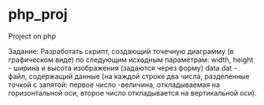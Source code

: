 # php_proj
Project on php

Задание: 
Разработать скрипт, создающий точечную диаграмму (в графическом виде) по следующим исходным параметрам: width, height - ширина и высота изображения (задаются через форму) data.dat - файл, содержащий данные (на каждой строке два числа, разделенные точкой с запятой: первое число -величина, откладываемая на горизонтальной оси, второе число откладывается на вертикальной оси).
